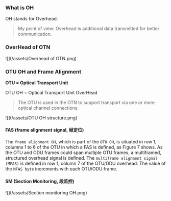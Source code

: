 ### What is OH
OH stands for Overhead.

> My point of view: Overhead is additional data transmitted for better communication.

### OverHead of OTN

![](/assets/Overhead of OTN.png)

### OTU OH and Frame Alignment

**OTU = Optical Transport Unit**

OTU OH = Optical Transport Unit OverHead

> The OTU is used in the OTN to support transport via one or more optical channel connections.

![](/assets/OTU OH structure.png)

#### FAS (frame alignment signal, 帧定位)

The `frame alignment OH`, which is part of the `OTU OH`, is situated in row 1, columns 1 to 6 of the OTU in which a FAS is defined, as Figure 7 shows. As the OTU and ODU frames could span multiple OTU frames, a multiframed, structured overhead signal is defined. The `multiframe alignment signal (MFAS)` is defined in row 1, column 7 of the OTU/ODU overhead. The value of the `MFAS byte` increments with each OTU/ODU frame.

#### SM (Section Monitoring, 段监控)

![](/assets/Section monitoring OH.png)

